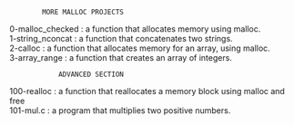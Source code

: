             MORE MALLOC PROJECTS  

0-malloc_checked : a function that allocates memory using malloc.  
1-string_nconcat : a function that concatenates two strings.  
2-calloc : a function that allocates memory for an array, using malloc.  
3-array_range :  a function that creates an array of integers. 

                ADVANCED SECTION
 
100-realloc :  a function that reallocates a memory block using malloc and free  
101-mul.c :  a program that multiplies two positive numbers.


